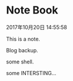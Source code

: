 # Note Book

2017年10月20日 14:55:58

This is a note.  

Blog backup.  

some shell.  

some INTERSTING...
